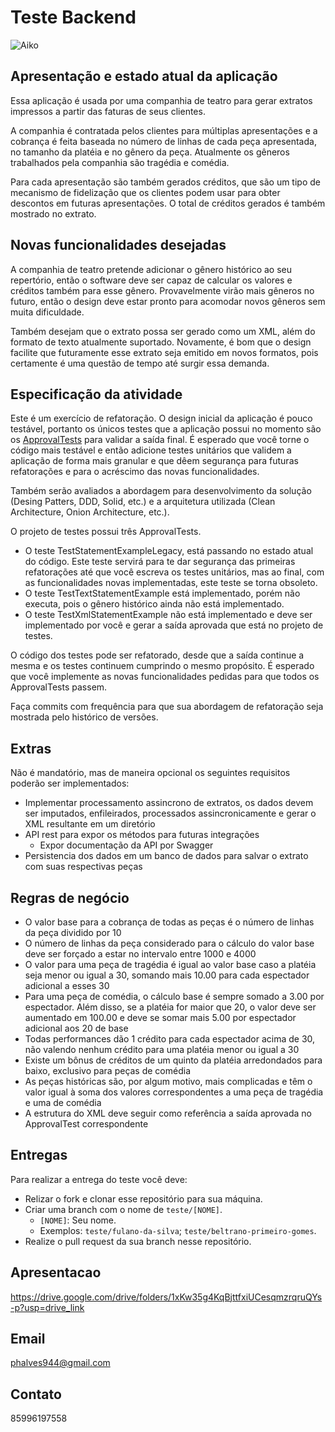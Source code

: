 # Teste Backend

![Aiko](img/logo.png)

## Apresentação e estado atual da aplicação

Essa aplicação é usada por uma companhia de teatro para gerar extratos
impressos a partir das faturas de seus clientes.

A companhia é contratada pelos clientes para múltiplas apresentações e a
cobrança é feita baseada no número de linhas de cada peça apresentada, no
tamanho da platéia e no gênero da peça. Atualmente os gêneros trabalhados pela
companhia são tragédia e comédia.

Para cada apresentação são também gerados créditos, que são um tipo de
mecanismo de fidelização que os clientes podem usar para obter descontos em
futuras apresentações. O total de créditos gerados é também mostrado no
extrato.

## Novas funcionalidades desejadas

A companhia de teatro pretende adicionar o gênero histórico ao seu repertório,
então o software deve ser capaz de calcular os valores e créditos também para
esse gênero. Provavelmente virão mais gêneros no futuro, então o design deve
estar pronto para acomodar novos gêneros sem muita dificuldade.

Também desejam que o extrato possa ser gerado como um XML, além do formato
de texto atualmente suportado. Novamente, é bom que o design facilite que
futuramente esse extrato seja emitido em novos formatos, pois certamente é uma
questão de tempo até surgir essa demanda.

## Especificação da atividade

Este é um exercício de refatoração. O design inicial da aplicação é pouco
testável, portanto os únicos testes que a aplicação possui no momento são os
[ApprovalTests](https://approvaltests.com/) para validar a saída final. É
esperado que você torne o código mais testável e então adicione testes
unitários que validem a aplicação de forma mais granular e que dêem segurança
para futuras refatorações e para o acréscimo das novas funcionalidades.

Também serão avaliados a abordagem para desenvolvimento da solução (Desing
Patters, DDD, Solid, etc.) e a arquitetura utilizada (Clean Architecture, Onion
Architecture, etc.).

O projeto de testes possui três ApprovalTests.

- O teste TestStatementExampleLegacy, está passando no estado atual do
  código. Este teste servirá para te dar segurança das primeiras refatorações
  até que você escreva os testes unitários, mas ao final, com as
  funcionalidades novas implementadas, este teste se torna obsoleto.
- O teste TestTextStatementExample está implementado, porém não executa, pois o
  gênero histórico ainda não está implementado.
- O teste TestXmlStatementExample não está implementado e deve ser implementado
  por você e gerar a saída aprovada que está no projeto de testes.

O código dos testes pode ser refatorado, desde que a saída continue a
mesma e os testes continuem cumprindo o mesmo propósito. É esperado que você
implemente as novas funcionalidades pedidas para que todos os ApprovalTests
passem.

Faça commits com frequência para que sua abordagem de refatoração seja mostrada
pelo histórico de versões.

## Extras

Não é mandatório, mas de maneira opcional os seguintes requisitos poderão ser
implementados:

- Implementar processamento assincrono de extratos, os dados devem ser imputados,
  enfileirados, processados assincronicamente e gerar o XML resultante em um
  diretório
- API rest para expor os métodos para futuras integrações
  - Expor documentação da API por Swagger
- Persistencia dos dados em um banco de dados para salvar o extrato com suas
  respectivas peças

## Regras de negócio

- O valor base para a cobrança de todas as peças é o número de linhas da peça
  dividido por 10
- O número de linhas da peça considerado para o cálculo do valor base deve ser
  forçado a estar no intervalo entre 1000 e 4000
- O valor para uma peça de tragédia é igual ao valor base caso a platéia seja
  menor ou igual a 30, somando mais 10.00 para cada espectador adicional a
  esses 30
- Para uma peça de comédia, o cálculo base é sempre somado a 3.00 por
  espectador. Além disso, se a platéia for maior que 20, o valor deve ser
  aumentado em 100.00 e deve se somar mais 5.00 por espectador adicional aos 20
  de base
- Todas performances dão 1 crédito para cada espectador acima de 30, não
  valendo nenhum crédito para uma platéia menor ou igual a 30
- Existe um bônus de créditos de um quinto da platéia arredondados para baixo,
  exclusivo para peças de comédia
- As peças históricas são, por algum motivo, mais complicadas e têm o valor
  igual à soma dos valores correspondentes a uma peça de tragédia e uma de
  comédia
- A estrutura do XML deve seguir como referência a saída aprovada no
  ApprovalTest correspondente

## Entregas

Para realizar a entrega do teste você deve:

- Relizar o fork e clonar esse repositório para sua máquina.
- Criar uma branch com o nome de `teste/[NOME]`.
  - `[NOME]`: Seu nome.
  - Exemplos: `teste/fulano-da-silva`; `teste/beltrano-primeiro-gomes`.
- Realize o pull request da sua branch nesse repositório.

## Apresentacao

https://drive.google.com/drive/folders/1xKw35g4KqBjttfxiUCesqmzrqruQYs-p?usp=drive_link

## Email

phalves944@gmail.com

## Contato

85996197558
